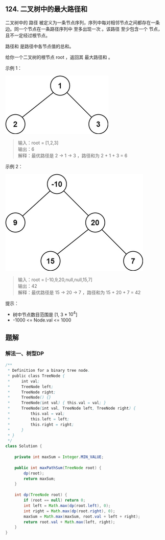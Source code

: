 ## 124. 二叉树中的最大路径和

二叉树中的 路径 被定义为一条节点序列，序列中每对相邻节点之间都存在一条边。同一个节点在一条路径序列中 至多出现一次 。该路径 至少包含一个 节点，且不一定经过根节点。

路径和 是路径中各节点值的总和。

给你一个二叉树的根节点 root ，返回其 最大路径和 。

 

示例 1：

![e1](./figs/exx1.jpg)

>输入：root = [1,2,3]  
>输出：6  
>解释：最优路径是 2 -> 1 -> 3 ，路径和为 2 + 1 + 3 = 6  


示例 2：

![e2](./figs/exx2.jpg)

>输入：root = [-10,9,20,null,null,15,7]  
>输出：42  
>解释：最优路径是 15 -> 20 -> 7 ，路径和为 15 + 20 + 7 = 42  
 

提示：

- 树中节点数目范围是 [1, 3 * $10^4$]
- -1000 <= Node.val <= 1000


## 题解

### 解法一、树型DP

```java
/**
 * Definition for a binary tree node.
 * public class TreeNode {
 *     int val;
 *     TreeNode left;
 *     TreeNode right;
 *     TreeNode() {}
 *     TreeNode(int val) { this.val = val; }
 *     TreeNode(int val, TreeNode left, TreeNode right) {
 *         this.val = val;
 *         this.left = left;
 *         this.right = right;
 *     }
 * }
 */
class Solution {

    private int maxSum = Integer.MIN_VALUE;

    public int maxPathSum(TreeNode root) {
        dp(root);
        return maxSum;
    }

    int dp(TreeNode root) {
        if (root == null) return 0;
        int left = Math.max(dp(root.left), 0);
        int right = Math.max(dp(root.right), 0);
        maxSum = Math.max(maxSum, root.val + left + right);
        return root.val + Math.max(left, right);
    }
}
````
